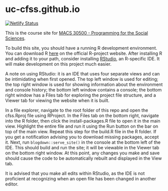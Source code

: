 # uc-cfss.github.io

[![Netlify Status](https://api.netlify.com/api/v1/badges/10736f91-82cc-4e9b-87cc-21ae0f745739/deploy-status)](https://app.netlify.com/sites/stoic-knuth-8eedfa/deploys)

This is the course site for [MACS 30500 - Programming for the Social Sciences](https://cfss.uchicago.edu).

To build this site, you should have a running R development environment.
You can download R [here](https://www.r-project.org/) on the official R-project website. After installing R and adding it to your path, consider installing [RStudio](https://rstudio.com/), an R-specific IDE. It will make development on this project much easier.

A note on using RStudio: it is an IDE that uses four separate views and can be intimidating when first opened. The top left window is used for editing; the top right window is used for showing information about the environment and console history; the bottom left window contains a console; the bottom right window has a Files tab for exploring the project file structure, and a Viewer tab for viewing the website when it is built.  

In a file explorer, navigate to the root folder of this repo and open the cfss.Rproj file using RProject. In the Files tab on the bottom right, navigate into the R folder, then click the install-packages.R file to open it in the main view. Highlight the entire file and run it using the Run button on the bar on top of the main view. Repeat this step for the build.R file in the R folder. If you get a notification advising you to download missing packages, accept it. Next, run `blogdown::serve_site()` in the console at the bottom left of the IDE. This should build and run the site; it will be viewable in the Viewer tab on the bottom right window. At this point, any changes you make and save should cause the code to be automatically rebuilt and displayed in the View tab.

It is advised that you make all edits within RStudio, as the IDE is not proficient at recognizing when an open file has been changed in another editor.


